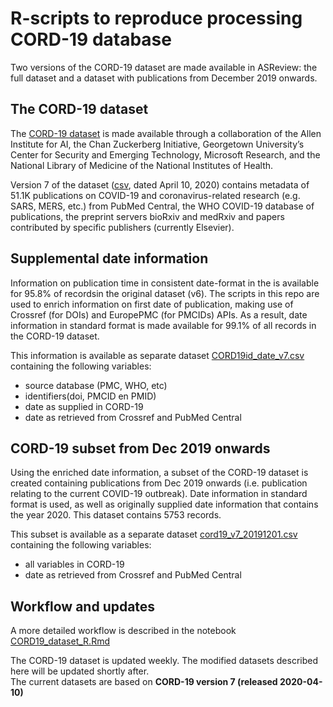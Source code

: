 # R-scripts to reproduce processing CORD-19 database

Two versions of the CORD-19 dataset are made available in ASReview: the full dataset and a dataset with publications from December 2019 onwards.

## The CORD-19 dataset

The [CORD-19 dataset](https://pages.semanticscholar.org/coronavirus-research) is made available through a collaboration of the Allen Institute for AI, the Chan Zuckerberg Initiative, Georgetown University’s Center for Security and Emerging Technology, Microsoft Research, and the National Library of Medicine of the National Institutes of Health. 

Version 7 of the dataset ([csv](https://ai2-semanticscholar-cord-19.s3-us-west-2.amazonaws.com/2020-04-10/metadata.csv), dated April 10, 2020) contains metadata of 51.1K publications on COVID-19 and coronavirus-related research (e.g. SARS, MERS, etc.) from PubMed Central, the WHO COVID-19 database of publications,  the preprint servers bioRxiv and medRxiv and papers contributed by specific publishers (currently Elsevier).


## Supplemental date information

Information on publication time in consistent date-format in the  is  available for 95.8% of recordsin the original dataset (v6). The scripts in this repo are used to enrich information on first date of publication, making use of Crossref (for DOIs) and EuropePMC (for PMCIDs) APIs. As a result, date information in standard format is made available for 99.1% of all records in the CORD-19 dataset.  

This information is available as separate dataset [CORD19id_date_v7.csv](CORD19v7_R/output/CORD19id_date_v7.csv) containing the following variables:  

* source database (PMC, WHO, etc)
* identifiers(doi, PMCID en PMID)
* date as supplied in CORD-19
* date as retrieved from Crossref and PubMed Central


## CORD-19 subset from Dec 2019 onwards
Using the enriched date information, a subset of the CORD-19 dataset is created containing publications from Dec 2019 onwards (i.e. publication relating to the current COVID-19 outbreak). Date information in standard format is used, as well as originally supplied date information that contains the year 2020. This dataset contains 5753 records.

This subset is available as a separate dataset [cord19_v7_20191201.csv](CORD19v6_R/output/cord19_v7_20191201.csv) containing the following variables:  

* all variables in CORD-19
* date as retrieved from Crossref and PubMed Central

## Workflow and updates

A more detailed workflow is described in the notebook [CORD19_dataset_R.Rmd](CORD19_dataset_R.Rmd)

The CORD-19 dataset is updated weekly. The modified datasets described here will be updated shortly after.  
The current datasets are based on **CORD-19 version 7 (released 2020-04-10)**